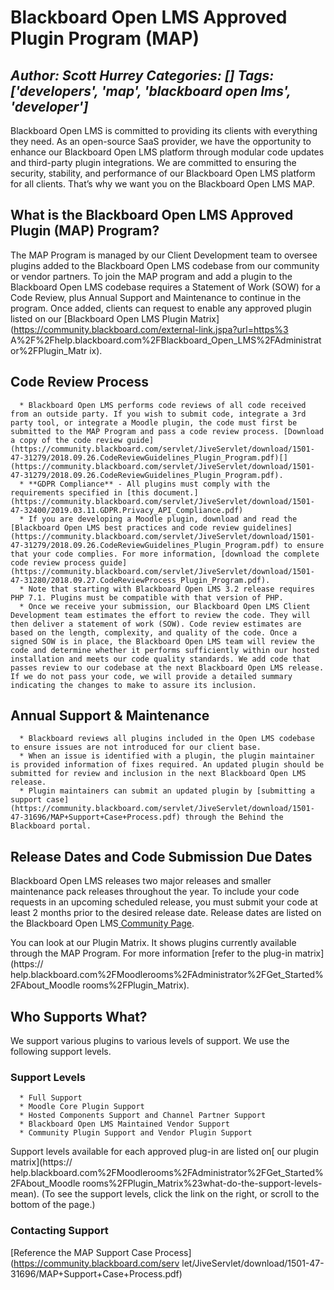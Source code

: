 # Blackboard Open LMS Approved Plugin Program (MAP)
*Author: Scott Hurrey*
*Categories: []*
*Tags: ['developers', 'map', 'blackboard open lms', 'developer']*
---
Blackboard Open LMS is committed to providing its clients with everything they
need. As an open-source SaaS provider, we have the opportunity to enhance our
Blackboard Open LMS platform through modular code updates and third-party
plugin integrations. We are committed to ensuring the security, stability, and
performance of our Blackboard Open LMS platform for all clients. That’s why we
want you on the Blackboard Open LMS MAP.

## What is the Blackboard Open LMS Approved Plugin (MAP) Program?

The MAP Program is managed by our Client Development team to oversee plugins
added to the Blackboard Open LMS codebase from our community or vendor
partners. To join the MAP program and add a plugin to the Blackboard Open LMS
codebase requires a Statement of Work (SOW) for a Code Review, plus Annual
Support and Maintenance to continue in the program. Once added, clients can
request to enable any approved plugin listed on our [Blackboard Open LMS
Plugin Matrix](https://community.blackboard.com/external-link.jspa?url=https%3
A%2F%2Fhelp.blackboard.com%2FBlackboard_Open_LMS%2FAdministrator%2FPlugin_Matr
ix).

## Code Review Process

      * Blackboard Open LMS performs code reviews of all code received from an outside party. If you wish to submit code, integrate a 3rd party tool, or integrate a Moodle plugin, the code must first be submitted to the MAP Program and pass a code review process. [Download a copy of the code review guide](https://community.blackboard.com/servlet/JiveServlet/download/1501-47-31279/2018.09.26.CodeReviewGuidelines_Plugin_Program.pdf)[](https://community.blackboard.com/servlet/JiveServlet/download/1501-47-31279/2018.09.26.CodeReviewGuidelines_Plugin_Program.pdf).
      * **GDPR Compliance** - All plugins must comply with the requirements specified in [this document.](https://community.blackboard.com/servlet/JiveServlet/download/1501-47-32400/2019.03.11.GDPR.Privacy_API_Compliance.pdf)
      * If you are developing a Moodle plugin, download and read the [Blackboard Open LMS best practices and code review guidelines](https://community.blackboard.com/servlet/JiveServlet/download/1501-47-31279/2018.09.26.CodeReviewGuidelines_Plugin_Program.pdf) to ensure that your code complies. For more information, [download the complete code review process guide](https://community.blackboard.com/servlet/JiveServlet/download/1501-47-31280/2018.09.27.CodeReviewProcess_Plugin_Program.pdf).
      * Note that starting with Blackboard Open LMS 3.2 release requires PHP 7.1. Plugins must be compatible with that version of PHP.
      * Once we receive your submission, our Blackboard Open LMS Client Development team estimates the effort to review the code. They will then deliver a statement of work (SOW). Code review estimates are based on the length, complexity, and quality of the code. Once a signed SOW is in place, the Blackboard Open LMS team will review the code and determine whether it performs sufficiently within our hosted installation and meets our code quality standards. We add code that passes review to our codebase at the next Blackboard Open LMS release. If we do not pass your code, we will provide a detailed summary indicating the changes to make to assure its inclusion.

## Annual Support & Maintenance

      * Blackboard reviews all plugins included in the Open LMS codebase to ensure issues are not introduced for our client base. 
      * When an issue is identified with a plugin, the plugin maintainer is provided information of fixes required. An updated plugin should be submitted for review and inclusion in the next Blackboard Open LMS release.
      * Plugin maintainers can submit an updated plugin by [submitting a support case](https://community.blackboard.com/servlet/JiveServlet/download/1501-47-31696/MAP+Support+Case+Process.pdf) through the Behind the Blackboard portal. 

## Release Dates and Code Submission Due Dates

Blackboard Open LMS releases two major releases and smaller maintenance pack
releases throughout the year. To include your code requests in an upcoming
scheduled release, you must submit your code at least 2 months prior to the
desired release date. Release dates are listed on the Blackboard Open LMS[
Community Page](https://community.blackboard.com/groups/blackboardopenlms).

You can look at our Plugin Matrix. It shows plugins currently available
through the MAP Program. For more information [refer to the plug-in
matrix](https://
help.blackboard.com%2FMoodlerooms%2FAdministrator%2FGet_Started%2FAbout_Moodle
rooms%2FPlugin_Matrix).

####

## Who Supports What?

We support various plugins to various levels of support. We use the following
support levels.

### Support Levels

      * Full Support
      * Moodle Core Plugin Support
      * Hosted Components Support and Channel Partner Support
      * Blackboard Open LMS Maintained Vendor Support
      * Community Plugin Support and Vendor Plugin Support

Support levels available for each approved plug-in are listed on[ our plugin
matrix](https://
help.blackboard.com%2FMoodlerooms%2FAdministrator%2FGet_Started%2FAbout_Moodle
rooms%2FPlugin_Matrix%23what-do-the-support-levels-mean). (To see the support
levels, click the link on the right, or scroll to the bottom of the page.)

### Contacting Support

[Reference the MAP Support Case Process](https://community.blackboard.com/serv
let/JiveServlet/download/1501-47-31696/MAP+Support+Case+Process.pdf)

